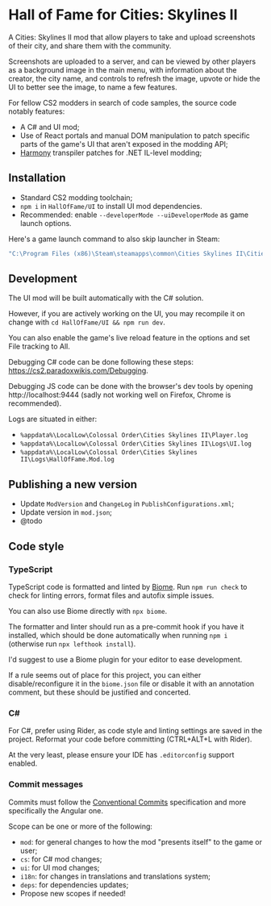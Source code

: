 ﻿# Hall of Fame for Cities: Skylines II

A Cities: Skylines II mod that allow players to take and upload screenshots of
their city, and share them with the community.

Screenshots are uploaded to a server, and can be viewed by other players as a
background image in the main menu, with information about the creator, the city
name, and controls to refresh the image, upvote or hide the UI to better see the
image, to name a few features.

For fellow CS2 modders in search of code samples, the source code notably features:
 - A C# and UI mod;
 - Use of React portals and manual DOM manipulation to patch specific parts of
   the game's UI that aren't exposed in the modding API;
 - [Harmony](https://harmony.pardeike.net/index.html) transpiler patches for
   .NET IL-level modding;

## Installation

 - Standard CS2 modding toolchain;
 - `npm i` in `HallOfFame/UI` to install UI mod dependencies.
 - Recommended: enable `--developerMode --uiDeveloperMode` as game launch options.

Here's a game launch command to also skip launcher in Steam:

```sh
"C:\Program Files (x86)\Steam\steamapps\common\Cities Skylines II\Cities2.exe" %command% --developerMode --uiDeveloperMode
```

## Development

The UI mod will be built automatically with the C# solution.

However, if you are actively working on the UI, you may recompile it on change
with `cd HallOfFame/UI && npm run dev`.

You can also enable the game's live reload feature in the options and set
File tracking to All.

Debugging C# code can be done following these steps:
https://cs2.paradoxwikis.com/Debugging.

Debugging JS code can be done with the browser's dev tools by opening http://localhost:9444
(sadly not working well on Firefox, Chrome is recommended).

Logs are situated in either:
 - `%appdata%\LocalLow\Colossal Order\Cities Skylines II\Player.log`
 - `%appdata%\LocalLow\Colossal Order\Cities Skylines II\Logs\UI.log`
 - `%appdata%\LocalLow\Colossal Order\Cities Skylines II\Logs\HallOfFame.Mod.log`

## Publishing a new version

 - Update `ModVersion` and `ChangeLog` in `PublishConfigurations.xml`;
 - Update version in `mod.json`;
 - @todo

## Code style

### TypeScript

TypeScript code is formatted and linted by [Biome](https://biomejs.dev).
Run `npm run check` to check for linting errors, format files and autofix simple issues.

You can also use Biome directly with `npx biome`.

The formatter and linter should run as a pre-commit hook if you have it installed,
which should be done automatically when running `npm i` (otherwise run `npx lefthook install`).

I'd suggest to use a Biome plugin for your editor to ease development.

If a rule seems out of place for this project, you can either disable/reconfigure
it in the `biome.json` file or disable it with an annotation comment, but these
should be justified and concerted.

### C#

For C#, prefer using Rider, as code style and linting settings are saved in the project.
Reformat your code before committing (CTRL+ALT+L with Rider).

At the very least, please ensure your IDE has `.editorconfig` support enabled.

### Commit messages

Commits must follow the [Conventional Commits](https://www.conventionalcommits.org/en/v1.0.0) specification and more
specifically the Angular one.

Scope can be one or more of the following:
 - `mod`: for general changes to how the mod "presents itself" to the game or user;
 - `cs`: for C# mod changes;
 - `ui`: for UI mod changes;
 - `i18n`: for changes in translations and translations system;
 - `deps`: for dependencies updates;
 - Propose new scopes if needed!
